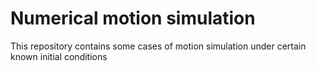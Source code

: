 # Numerical motion simulation
This repository contains some cases of motion simulation under certain known initial conditions

